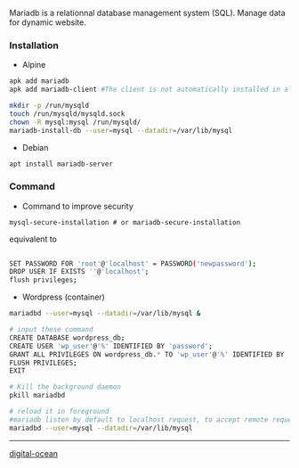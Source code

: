 
Mariadb is a relationnal database management system (SQL). Manage data for dynamic website.
### Installation

-  Alpine
```bash
apk add mariadb
apk add mariadb-client #The client is not automatically installed in alpine

mkdir -p /run/mysqld
touch /run/mysqld/mysqld.sock
chown -R mysql:mysql /run/mysqld/
mariadb-install-db --user=mysql --datadir=/var/lib/mysql

```

- Debian
```sh
apt install mariadb-server 
```


### Command

- Command to improve security
```shell
mysql-secure-installation # or mariadb-secure-installation 
```
equivalent to 
```bash
	
SET PASSWORD FOR 'root'@'localhost' = PASSWORD('newpassword');
DROP USER IF EXISTS ''@'localhost';
flush privileges;

```

- Wordpress (container)
```sh
mariadbd --user=mysql --datadir=/var/lib/mysql &

# input these command
CREATE DATABASE wordpress_db;
CREATE USER 'wp_user'@'%' IDENTIFIED BY 'password';
GRANT ALL PRIVILEGES ON wordpress_db.* TO 'wp_user'@'%' IDENTIFIED BY 'password';
FLUSH PRIVILEGES;
EXIT

# Kill the background daemon
pkill mariadbd

# reload it in foreground
#mariadb listen by default to localhost request, to accept remote request specify the address with bind-adress= ip adress
mariadbd --user=mysql --datadir=/var/lib/mysql
```

------

[digital-ocean](https://www.digitalocean.com/community/tutorials/install-wordpress-on-ubuntu)